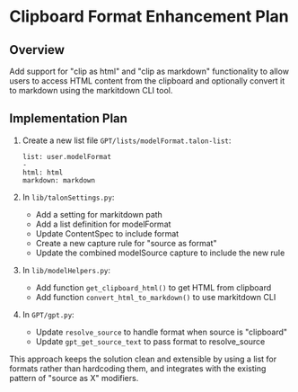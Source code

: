 # Clipboard Format Enhancement Plan

## Overview

Add support for "clip as html" and "clip as markdown" functionality to allow users to access HTML content from the clipboard and optionally convert it to markdown using the markitdown CLI tool.

## Implementation Plan

1. Create a new list file `GPT/lists/modelFormat.talon-list`:

   ```
   list: user.modelFormat
   -
   html: html
   markdown: markdown
   ```

2. In `lib/talonSettings.py`:

   - Add a setting for markitdown path
   - Add a list definition for modelFormat
   - Update ContentSpec to include format
   - Create a new capture rule for "source as format"
   - Update the combined modelSource capture to include the new rule

3. In `lib/modelHelpers.py`:

   - Add function `get_clipboard_html()` to get HTML from clipboard
   - Add function `convert_html_to_markdown()` to use markitdown CLI

4. In `GPT/gpt.py`:
   - Update `resolve_source` to handle format when source is "clipboard"
   - Update `gpt_get_source_text` to pass format to resolve_source

This approach keeps the solution clean and extensible by using a list for formats rather than hardcoding them, and integrates with the existing pattern of "source as X" modifiers.
